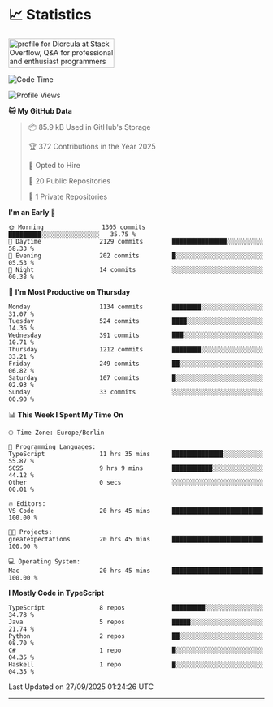 # 📈 Statistics
 <a href="https://stackoverflow.com/users/10433530/diorcula"><img src="https://stackoverflow.com/users/flair/10433530.png" width="208" height="58" alt="profile for Diorcula at Stack Overflow, Q&amp;A for professional and enthusiast programmers" title="profile for Diorcula at Stack Overflow, Q&amp;A for professional and enthusiast programmers"></a>
 
<!--START_SECTION:waka-->
![Code Time](http://img.shields.io/badge/Code%20Time-651%20hrs%2029%20mins-blue)

![Profile Views](http://img.shields.io/badge/Profile%20Views-1-blue)

**🐱 My GitHub Data** 

> 📦 85.9 kB Used in GitHub's Storage 
 > 
> 🏆 372 Contributions in the Year 2025
 > 
> 💼 Opted to Hire
 > 
> 📜 20 Public Repositories 
 > 
> 🔑 1 Private Repositories 
 > 
**I'm an Early 🐤** 

```text
🌞 Morning                1305 commits        █████████░░░░░░░░░░░░░░░░   35.75 % 
🌆 Daytime                2129 commits        ███████████████░░░░░░░░░░   58.33 % 
🌃 Evening                202 commits         █░░░░░░░░░░░░░░░░░░░░░░░░   05.53 % 
🌙 Night                  14 commits          ░░░░░░░░░░░░░░░░░░░░░░░░░   00.38 % 
```
📅 **I'm Most Productive on Thursday** 

```text
Monday                   1134 commits        ████████░░░░░░░░░░░░░░░░░   31.07 % 
Tuesday                  524 commits         ████░░░░░░░░░░░░░░░░░░░░░   14.36 % 
Wednesday                391 commits         ███░░░░░░░░░░░░░░░░░░░░░░   10.71 % 
Thursday                 1212 commits        ████████░░░░░░░░░░░░░░░░░   33.21 % 
Friday                   249 commits         ██░░░░░░░░░░░░░░░░░░░░░░░   06.82 % 
Saturday                 107 commits         █░░░░░░░░░░░░░░░░░░░░░░░░   02.93 % 
Sunday                   33 commits          ░░░░░░░░░░░░░░░░░░░░░░░░░   00.90 % 
```


📊 **This Week I Spent My Time On** 

```text
🕑︎ Time Zone: Europe/Berlin

💬 Programming Languages: 
TypeScript               11 hrs 35 mins      ██████████████░░░░░░░░░░░   55.87 % 
SCSS                     9 hrs 9 mins        ███████████░░░░░░░░░░░░░░   44.12 % 
Other                    0 secs              ░░░░░░░░░░░░░░░░░░░░░░░░░   00.01 % 

🔥 Editors: 
VS Code                  20 hrs 45 mins      █████████████████████████   100.00 % 

🐱‍💻 Projects: 
greatexpectations        20 hrs 45 mins      █████████████████████████   100.00 % 

💻 Operating System: 
Mac                      20 hrs 45 mins      █████████████████████████   100.00 % 
```

**I Mostly Code in TypeScript** 

```text
TypeScript               8 repos             █████████░░░░░░░░░░░░░░░░   34.78 % 
Java                     5 repos             █████░░░░░░░░░░░░░░░░░░░░   21.74 % 
Python                   2 repos             ██░░░░░░░░░░░░░░░░░░░░░░░   08.70 % 
C#                       1 repo              █░░░░░░░░░░░░░░░░░░░░░░░░   04.35 % 
Haskell                  1 repo              █░░░░░░░░░░░░░░░░░░░░░░░░   04.35 % 
```




 Last Updated on 27/09/2025 01:24:26 UTC
<!--END_SECTION:waka-->
 
---

